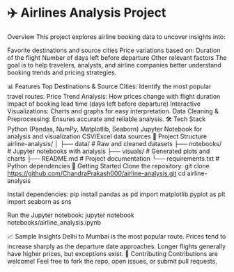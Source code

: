 
# ✈️ Airlines Analysis Project
Overview
This project explores airline booking data to uncover insights into:

Favorite destinations and source cities
Price variations based on:
Duration of the flight
Number of days left before departure
Other relevant factors
The goal is to help travelers, analysts, and airline companies better understand booking trends and pricing strategies.

📊 Features
Top Destinations & Source Cities: Identify the most popular travel routes.
Price Trend Analysis:
How prices change with flight duration
Impact of booking lead time (days left before departure)
Interactive Visualizations: Charts and graphs for easy interpretation.
Data Cleaning & Preprocessing: Ensures accurate and reliable analysis.
🛠️ Tech Stack
Python (Pandas, NumPy, Matplotlib, Seaborn)
Jupyter Notebook for analysis and visualization
CSV/Excel data sources
📁 Project Structure
airline-analysis/
│
├── data/                  # Raw and cleaned datasets
├── notebooks/             # Jupyter notebooks with analysis
├── visuals/               # Generated plots and charts
├── README.md              # Project documentation
└── requirements.txt       # Python dependencies
🚀 Getting Started
Clone the repository:
git clone https://github.com/ChandraPrakash000/airline-analysis.git
cd airline-analysis

Install dependencies:
pip install pandas as pd
import matplotlib.pyplot as plt
import seaborn as sns

Run the Jupyter notebook:
jupyter notebook notebooks/airline_analysis.ipynb

📈 Sample Insights
Delhi to Mumbai is the most popular route.
Prices tend to increase sharply as the departure date approaches.
Longer flights generally have higher prices, but exceptions exist.
🤝 Contributing
Contributions are welcome! Feel free to fork the repo, open issues, or submit pull requests.
